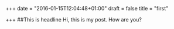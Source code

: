 +++
date = "2016-01-15T12:04:48+01:00"
draft = false
title = "first"

+++
##This is headline
Hi, this is my post. How are you?

